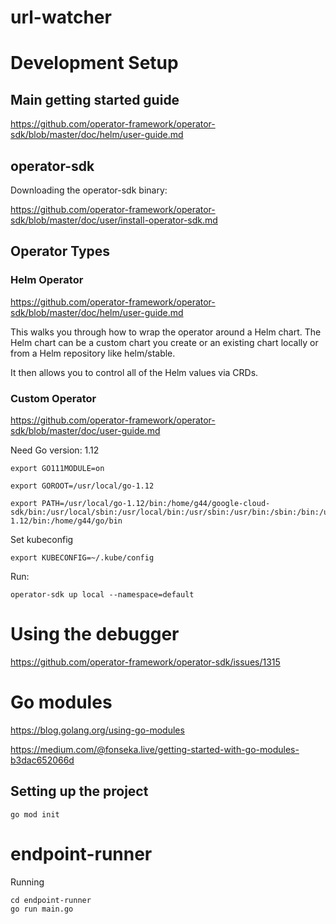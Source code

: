 url-watcher
============

# Development Setup

## Main getting started guide

https://github.com/operator-framework/operator-sdk/blob/master/doc/helm/user-guide.md

## operator-sdk

Downloading the operator-sdk binary:

https://github.com/operator-framework/operator-sdk/blob/master/doc/user/install-operator-sdk.md

## Operator Types

### Helm Operator

https://github.com/operator-framework/operator-sdk/blob/master/doc/helm/user-guide.md

This walks you through how to wrap the operator around a Helm chart.  The Helm chart can be a custom chart you
create or an existing chart locally or from a Helm repository like helm/stable.

It then allows you to control all of the Helm values via CRDs.

### Custom Operator

https://github.com/operator-framework/operator-sdk/blob/master/doc/user-guide.md

Need Go version: 1.12


```
export GO111MODULE=on
```


```
export GOROOT=/usr/local/go-1.12

export PATH=/usr/local/go-1.12/bin:/home/g44/google-cloud-sdk/bin:/usr/local/sbin:/usr/local/bin:/usr/sbin:/usr/bin:/sbin:/bin:/usr/games:/usr/local/games:/snap/bin:/usr/local/go-1.12/bin:/home/g44/go/bin
```

Set kubeconfig
```
export KUBECONFIG=~/.kube/config
```


Run:
```
operator-sdk up local --namespace=default
```

# Using the debugger

https://github.com/operator-framework/operator-sdk/issues/1315


# Go modules

https://blog.golang.org/using-go-modules

https://medium.com/@fonseka.live/getting-started-with-go-modules-b3dac652066d

## Setting up the project

```
go mod init
```

# endpoint-runner

Running
```
cd endpoint-runner
go run main.go
```